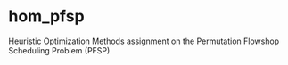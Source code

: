 # hom_pfsp
Heuristic Optimization Methods assignment on the Permutation Flowshop Scheduling Problem (PFSP)
